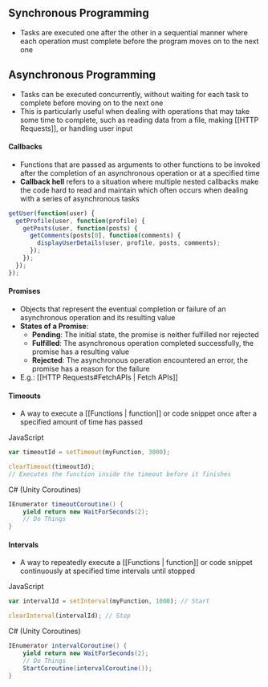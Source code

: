 ## Synchronous Programming
- Tasks are executed one after the other in a sequential manner where each operation must complete before the program moves on to the next one

## Asynchronous Programming
- Tasks can be executed concurrently, without waiting for each task to complete before moving on to the next one
- This is particularly useful when dealing with operations that may take some time to complete, such as reading data from a file, making [[HTTP Requests]], or handling user input

#### Callbacks
- Functions that are passed as arguments to other functions to be invoked after the completion of an asynchronous operation or at a specified time
- **Callback hell** refers to a situation where multiple nested callbacks make the code hard to read and maintain which often occurs when dealing with a series of asynchronous tasks
```js
getUser(function(user) {
  getProfile(user, function(profile) {
    getPosts(user, function(posts) {
      getComments(posts[0], function(comments) {
        displayUserDetails(user, profile, posts, comments);
      });
    });
  });
});
```

#### Promises
- Objects that represent the eventual completion or failure of an asynchronous operation and its resulting value
- **States of a Promise**:
	- **Pending**: 
		The initial state, the promise is neither fulfilled nor rejected
	- **Fulfilled**: 
		The asynchronous operation completed successfully, the promise has a resulting value
	- **Rejected**: 
		The asynchronous operation encountered an error, the promise has a reason for the failure
- E.g.: [[HTTP Requests#FetchAPIs | Fetch APIs]]

#### Timeouts
- A way to execute a [[Functions | function]] or code snippet once after a specified amount of time has passed

JavaScript
```js
var timeoutId = setTimeout(myFunction, 3000);

clearTimeout(timeoutId); 
// Executes the function inside the timeout before it finishes
```

C# (Unity Coroutines)
```csharp
IEnumerator timeoutCoroutine() {
	yield return new WaitForSeconds(2);
	// Do Things
}
```

#### Intervals
- A way to repeatedly execute a [[Functions | function]] or code snippet continuously at specified time intervals until stopped

JavaScript
```js
var intervalId = setInterval(myFunction, 1000); // Start

clearInterval(intervalId); // Stop
```

C# (Unity Coroutines)
```csharp
IEnumerator intervalCoroutine() {
	yield return new WaitForSeconds(2);
	// Do Things
	StartCoroutine(intervalCoroutine());
}
```